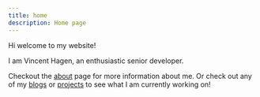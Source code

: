 ```yaml
---
title: home
description: Home page
---
```


Hi welcome to my website!

I am Vincent Hagen, an enthusiastic senior developer.

Checkout the [about](/about) page for more information about me. Or check out any of my [blogs](/blog) or [projects](/projects) to see what I am currently working on!
